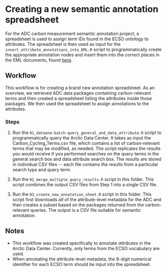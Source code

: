 # Creating a new semantic annotation spreadsheet

For the ADC carbon measurement semantic annotation project, a spreadsheet is used to assign term IDs found in the ECSO ontology to attributes. The spreadsheet is then used as input for the `insert_attribute_annotations_into_EML.R` script to programmatically create the appropriate annotation nodes and insert them into the correct places in the EML documents, found [here](https://github.com/DataONEorg/arctic-semantics/blob/master/semantic_annotations/insert_semantic_annotations/insert_attribute_annotations_into_EML.R).

## Workflow
This workflow is for creating a brand new annotation spreadsheet. As an overview, we retrieved ADC data packages containing carbon-relevant terms and then created a spreadsheet listing the attributes inside those packages. We then used the spreadsheet to assign annotations to the attributes.

### Steps
1) Run the `01_dataone-batch-query_general_and_data_attribute.R` script to programmatically query the Arctic Data Center. It takes as input the Carbon_Cycling_Terms.csv file, which contains a list of carbon-relevant terms that may be modified, as needed. The script replicates the results you would receive if you performed searches on the query terms in the general search box and data attribute search box. The results are stored in individual CSV files -- each file contains the results from a particular search type and query term.

2) Run the `02_merge_multiple_query_results.R` script in this folder. This script combines the output CSV files from Step 1 into a single CSV file.

3) Run the `03_create_new_annotation_sheet.R` script in this folder. This script first downloads *all* of the attribute-level metadata for the ADC and then creates a subset based on the packages returned from the carbon-relevant queries. The output is a CSV file suitable for semantic annotation.

## Notes
- This workflow was created specifically to annotate *attributes* in the Arctic Data Center. Currently, only terms from the ECSO vocabulary are used.
- When annotating the attribute-level metadata, the 8-digit numerical identifier for each ECSO term should be input into the spreadsheet.

